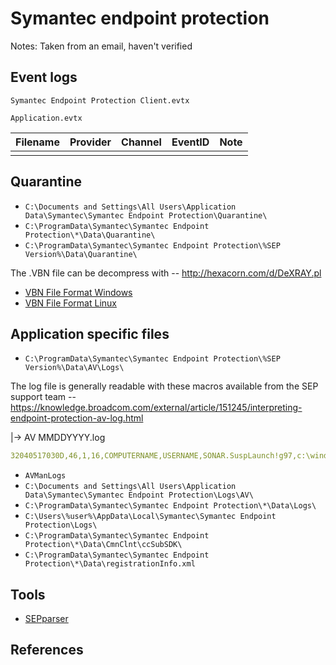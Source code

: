 # Symantec endpoint protection

Notes: Taken from an email, haven't verified

## Event logs

`Symantec Endpoint Protection Client.evtx`

`Application.evtx`

|Filename|Provider|Channel|EventID|Note
|-|-|-|-|-
|||||

## Quarantine 

* `C:\Documents and Settings\All Users\Application Data\Symantec\Symantec Endpoint Protection\Quarantine\`
* `C:\ProgramData\Symantec\Symantec Endpoint Protection\*\Data\Quarantine\`
* `C:\ProgramData\Symantec\Symantec Endpoint Protection\%SEP Version%\Data\Quarantine\`

The .VBN file can be decompress with -- http://hexacorn.com/d/DeXRAY.pl 
* [VBN File Format Windows](https://github.com/Beercow/SEPparser/wiki/VBN-File-Format-Windows)
* [VBN File Format Linux](https://github.com/Beercow/SEPparser/wiki/VBN-File-Format-Linux)

## Application specific files

* `C:\ProgramData\Symantec\Symantec Endpoint Protection\%SEP Version%\Data\AV\Logs\`

The log file is generally readable with these macros available from the SEP support team -- https://knowledge.broadcom.com/external/article/151245/interpreting-endpoint-protection-av-log.html




|-> AV
MMDDYYYY.log

``` yaml title="Example"
32040517030D,46,1,16,COMPUTERNAME,USERNAME,SONAR.SuspLaunch!g97,c:\windows\system32\wbem\wmic.exe,4,4,20,224,0,"",0,,0,,0,0,0,0,0,,,0,,0,0,0,0,,{GUID1},,,,,,,,,,,,,,,,,,,,,,0,,GUID2,0,,502	Microsoft Corporation	391680	2	d368bcb7934db0c53d1e7277dcb47af2b709253cbf0eee9869ee7e17ed226ea3	10.0.17134.1	1	0		0	0	2	Microsoft® Windows® Operating System	0	0,501,,,0,0,0,0,0,,,0,4,127,,,,0,32040517030D,0,,0,,0,Microsoft Windows,Microsoft Windows Production PCA 
```

* `AVManLogs`
* `C:\Documents and Settings\All Users\Application Data\Symantec\Symantec Endpoint Protection\Logs\AV\`
* `C:\ProgramData\Symantec\Symantec Endpoint Protection\*\Data\Logs\`
* `C:\Users\%user%\AppData\Local\Symantec\Symantec Endpoint Protection\Logs\`
* `C:\ProgramData\Symantec\Symantec Endpoint Protection\*\Data\CmnClnt\ccSubSDK\`
* `C:\ProgramData\Symantec\Symantec Endpoint Protection\*\Data\registrationInfo.xml`

## Tools

* [SEPparser](https://github.com/Beercow/SEPparser)

## References
[^1]: "Contains SEPM entries, documented here: [](https://support.symantec.com/us/en/article.tech196455.html)"
